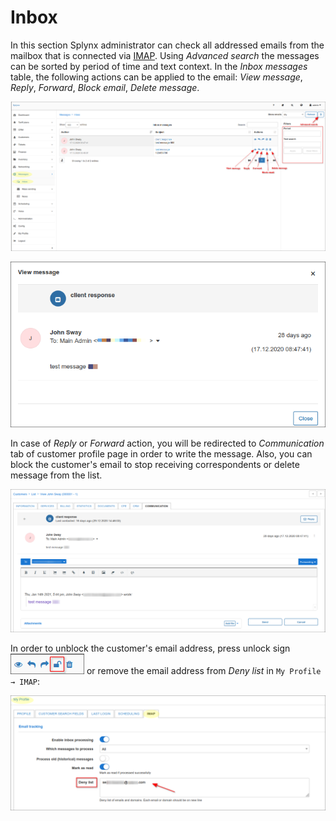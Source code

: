 Inbox
==============

In this section Splynx administrator can check all addressed emails from the mailbox that is connected via [IMAP](my_profile/imap/imap.md). Using *Advanced search* the messages can be sorted by period of time and text context. In the *Inbox messages* table, the following actions can be applied to the email: *View message*, *Reply*, *Forward*, *Block email*, *Delete message*.

![Inbox](./1.png)

![View](./2.png)

In case of *Reply* or *Forward* action, you will be redirected to *Communication* tab of customer profile page in order to write the message. Also, you can block the customer's email to stop receiving correspondents or delete message from the list.

![Reply](./3.png)

In order to unblock the customer's email address, press unlock sign <icon class="image-icon">![unlock](./unlock.png)</icon> or remove the email address from *Deny list* in `My Profile → IMAP`:

![Deny list](./4.png)
